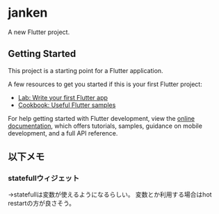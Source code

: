 # janken

A new Flutter project.

## Getting Started

This project is a starting point for a Flutter application.

A few resources to get you started if this is your first Flutter project:

- [Lab: Write your first Flutter app](https://docs.flutter.dev/get-started/codelab)
- [Cookbook: Useful Flutter samples](https://docs.flutter.dev/cookbook)

For help getting started with Flutter development, view the
[online documentation](https://docs.flutter.dev/), which offers tutorials,
samples, guidance on mobile development, and a full API reference.

## 以下メモ

### statefullウィジェット
→statefullは変数が使えるようになるらしい。
変数とか利用する場合はhot restartの方が良さそう。
